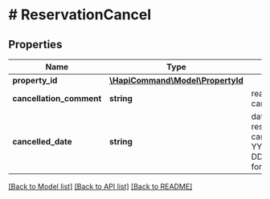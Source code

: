 # # ReservationCancel

## Properties

Name | Type | Description | Notes
------------ | ------------- | ------------- | -------------
**property_id** | [**\HapiCommand\Model\PropertyId**](PropertyId.md) |  | 
**cancellation_comment** | **string** | reason for cancellation | [optional] 
**cancelled_date** | **string** | date of reservation cancellation, in YYYY-MM-DDThh:mm:ss.sss format | [optional] 

[[Back to Model list]](../../README.md#documentation-for-models) [[Back to API list]](../../README.md#documentation-for-api-endpoints) [[Back to README]](../../README.md)


